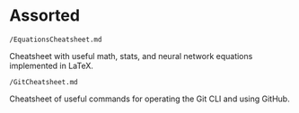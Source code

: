 # Assorted

`/EquationsCheatsheet.md`

Cheatsheet with useful math, stats, and neural network equations implemented in LaTeX.

`/GitCheatsheet.md`

Cheatsheet of useful commands for operating the Git CLI and using GitHub.